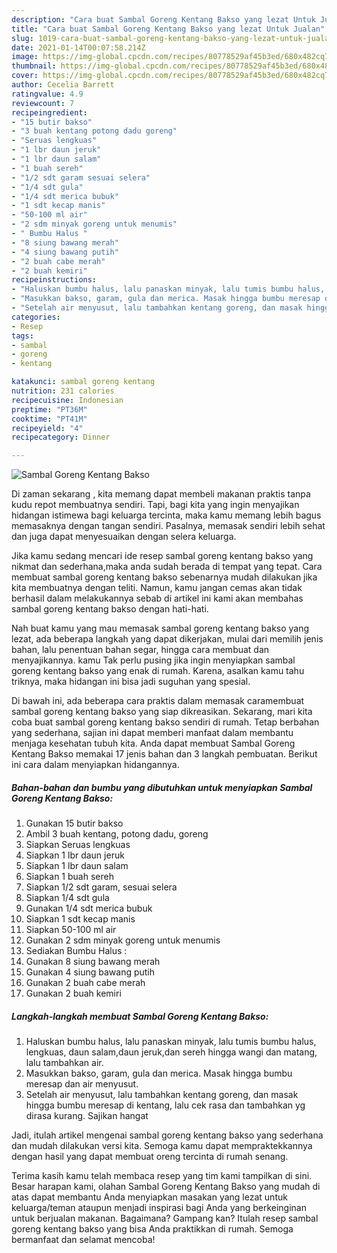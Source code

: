 ```yaml
---
description: "Cara buat Sambal Goreng Kentang Bakso yang lezat Untuk Jualan"
title: "Cara buat Sambal Goreng Kentang Bakso yang lezat Untuk Jualan"
slug: 1019-cara-buat-sambal-goreng-kentang-bakso-yang-lezat-untuk-jualan
date: 2021-01-14T00:07:58.214Z
image: https://img-global.cpcdn.com/recipes/80778529af45b3ed/680x482cq70/sambal-goreng-kentang-bakso-foto-resep-utama.jpg
thumbnail: https://img-global.cpcdn.com/recipes/80778529af45b3ed/680x482cq70/sambal-goreng-kentang-bakso-foto-resep-utama.jpg
cover: https://img-global.cpcdn.com/recipes/80778529af45b3ed/680x482cq70/sambal-goreng-kentang-bakso-foto-resep-utama.jpg
author: Cecelia Barrett
ratingvalue: 4.9
reviewcount: 7
recipeingredient:
- "15 butir bakso"
- "3 buah kentang potong dadu goreng"
- "Seruas lengkuas"
- "1 lbr daun jeruk"
- "1 lbr daun salam"
- "1 buah sereh"
- "1/2 sdt garam sesuai selera"
- "1/4 sdt gula"
- "1/4 sdt merica bubuk"
- "1 sdt kecap manis"
- "50-100 ml air"
- "2 sdm minyak goreng untuk menumis"
- " Bumbu Halus "
- "8 siung bawang merah"
- "4 siung bawang putih"
- "2 buah cabe merah"
- "2 buah kemiri"
recipeinstructions:
- "Haluskan bumbu halus, lalu panaskan minyak, lalu tumis bumbu halus, lengkuas, daun salam,daun jeruk,dan sereh hingga wangi dan matang, lalu tambahkan air."
- "Masukkan bakso, garam, gula dan merica. Masak hingga bumbu meresap dan air menyusut."
- "Setelah air menyusut, lalu tambahkan kentang goreng, dan masak hingga bumbu meresap di kentang, lalu cek rasa dan tambahkan yg dirasa kurang. Sajikan hangat"
categories:
- Resep
tags:
- sambal
- goreng
- kentang

katakunci: sambal goreng kentang 
nutrition: 231 calories
recipecuisine: Indonesian
preptime: "PT36M"
cooktime: "PT41M"
recipeyield: "4"
recipecategory: Dinner

---
```



![Sambal Goreng Kentang Bakso](https://img-global.cpcdn.com/recipes/80778529af45b3ed/680x482cq70/sambal-goreng-kentang-bakso-foto-resep-utama.jpg)

Di zaman  sekarang , kita memang dapat membeli makanan praktis tanpa kudu repot membuatnya sendiri. Tapi, bagi kita yang ingin menyajikan hidangan istimewa bagi keluarga tercinta, maka kamu memang lebih bagus memasaknya dengan tangan sendiri. Pasalnya, memasak sendiri lebih sehat dan juga dapat menyesuaikan dengan selera keluarga.

Jika kamu sedang mencari ide resep sambal goreng kentang bakso yang nikmat dan sederhana,maka anda sudah berada di tempat yang tepat. Cara membuat sambal goreng kentang bakso  sebenarnya mudah dilakukan jika kita membuatnya dengan teliti. Namun, kamu jangan cemas akan tidak berhasil dalam melakukannya 
sebab di artikel ini kami akan membahas sambal goreng kentang bakso dengan hati-hati.  



Nah buat kamu yang mau memasak sambal goreng kentang bakso yang lezat, ada beberapa langkah yang dapat dikerjakan, mulai dari memilih jenis bahan, lalu penentuan bahan segar, hingga cara membuat dan menyajikannya. kamu Tak perlu pusing jika ingin menyiapkan sambal goreng kentang bakso yang enak di rumah. Karena, asalkan kamu  tahu triknya, maka hidangan ini bisa jadi suguhan yang spesial.

Di bawah ini, ada beberapa cara praktis  dalam memasak caramembuat sambal goreng kentang bakso yang siap dikreasikan. Sekarang, mari kita coba buat sambal goreng kentang bakso sendiri di rumah. Tetap berbahan yang sederhana, sajian ini dapat memberi manfaat dalam membantu menjaga kesehatan tubuh kita. Anda dapat membuat Sambal Goreng Kentang Bakso memakai 17 jenis bahan dan 3 langkah pembuatan. Berikut ini cara dalam menyiapkan hidangannya.

<!--inarticleads1-->

##### Bahan-bahan dan bumbu yang dibutuhkan untuk menyiapkan Sambal Goreng Kentang Bakso:

1. Gunakan 15 butir bakso
1. Ambil 3 buah kentang, potong dadu, goreng
1. Siapkan Seruas lengkuas
1. Siapkan 1 lbr daun jeruk
1. Siapkan 1 lbr daun salam
1. Siapkan 1 buah sereh
1. Siapkan 1/2 sdt garam, sesuai selera
1. Siapkan 1/4 sdt gula
1. Gunakan 1/4 sdt merica bubuk
1. Siapkan 1 sdt kecap manis
1. Siapkan 50-100 ml air
1. Gunakan 2 sdm minyak goreng untuk menumis
1. Sediakan  Bumbu Halus :
1. Gunakan 8 siung bawang merah
1. Gunakan 4 siung bawang putih
1. Gunakan 2 buah cabe merah
1. Gunakan 2 buah kemiri




<!--inarticleads2-->

##### Langkah-langkah membuat Sambal Goreng Kentang Bakso:

1. Haluskan bumbu halus, lalu panaskan minyak, lalu tumis bumbu halus, lengkuas, daun salam,daun jeruk,dan sereh hingga wangi dan matang, lalu tambahkan air.
1. Masukkan bakso, garam, gula dan merica. Masak hingga bumbu meresap dan air menyusut.
1. Setelah air menyusut, lalu tambahkan kentang goreng, dan masak hingga bumbu meresap di kentang, lalu cek rasa dan tambahkan yg dirasa kurang. Sajikan hangat




Jadi, itulah artikel mengenai  sambal goreng kentang bakso  yang sederhana dan mudah dilakukan versi kita. Semoga kamu dapat mempraktekkannya dengan hasil yang dapat membuat oreng tercinta di rumah senang. 

Terima kasih kamu telah membaca resep yang tim kami tampilkan di sini. Besar harapan kami, olahan  Sambal Goreng Kentang Bakso yang mudah di atas dapat membantu Anda menyiapkan masakan yang lezat untuk keluarga/teman ataupun menjadi inspirasi bagi Anda yang berkeinginan untuk berjualan makanan. Bagaimana? Gampang kan? Itulah resep sambal goreng kentang bakso yang bisa Anda praktikkan di rumah. Semoga bermanfaat dan selamat mencoba!

